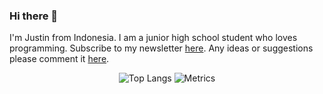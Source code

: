 ### Hi there 👋


I'm Justin from Indonesia. I am a junior high school student who loves programming. Subscribe to my newsletter [here](https://kimlim.net/). Any ideas or suggestions please comment it [here](https://google-forms-clone.herokuapp.com/form/Xc3QBpOowZGikOaT8jVfvxen7e8Ysc/viewform).
<div align = 'center'>

<img src = "https://github-readme-stats.vercel.app/api/top-langs/?username=kimlimjustin&langs_count=8" alt = "Top Langs">
<img src = "https://metrics.lecoq.io/kimlimjustin?template=classic&config.timezone=Asia%2FJakarta" alt = "Metrics">

</div>